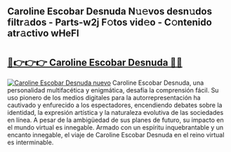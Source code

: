 ## Caroline Escobar Desnuda N𝚞𝚎vos desn𝚞dos filtr𝚊dos - Parts-w2j F𝚘tos vid𝚎o - C𝚘ntenido atr𝚊ctivo wHeFl

# <h2><a href="http://mbdwwmw.tromn.icu/?c=Caroline+Escobar+Desnuda">🔗👉👉👉 Caroline Escobar Desnuda 🔗🔗</a></h2>

[![Caroline Escobar Desnuda nuevo](https://i.imgur.com/pEAQMta.gif)](http://mbdwwmw.tromn.icu/?c=Caroline+Escobar+Desnuda)
Caroline Escobar Desnuda, una personalidad multifacética y enigmática, desafía la comprensión fácil. Su uso pionero de los medios digitales para la autorrepresentación ha cautivado y enfurecido a los espectadores, encendiendo debates sobre la identidad, la expresión artística y la naturaleza evolutiva de las sociedades en línea. A pesar de la ambigüedad de sus planes de futuro, su impacto en el mundo virtual es innegable. Armado con un espíritu inquebrantable y un encanto innegable, el viaje de Caroline Escobar Desnuda en el reino virtual es interminable.
